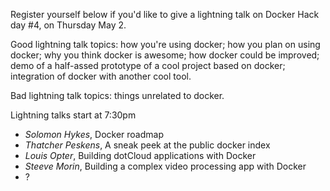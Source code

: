 Register yourself below if you'd like to give a lightning talk on Docker Hack day #4, on Thursday May 2.

Good lightning talk topics: how you're using docker; how you plan on using docker; why you think docker is awesome; how docker could be improved; demo of a half-assed prototype of a cool project based on docker; integration of docker with another cool tool.

Bad lightning talk topics: things unrelated to docker.

Lightning talks start at 7:30pm

* *Solomon Hykes*, Docker roadmap
* *Thatcher Peskens*, A sneak peek at the public docker index
* *Louis Opter*, Building dotCloud applications with Docker
* *Steeve Morin*, Building a complex video processing app with Docker
* ?